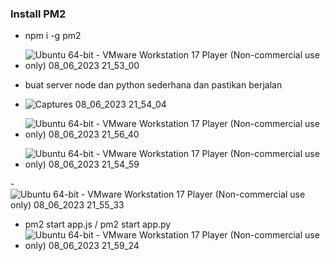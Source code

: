 ### Install PM2 
- npm i -g pm2
- ![Ubuntu 64-bit - VMware Workstation 17 Player (Non-commercial use only) 08_06_2023 21_53_00](https://github.com/galantixa/devops17-dumbways-galantixa/assets/92994294/a607c54c-cf59-419a-84e7-fbd79f89c501)

- buat server node dan python sederhana dan pastikan berjalan
- ![Captures 08_06_2023 21_54_04](https://github.com/galantixa/devops17-dumbways-galantixa/assets/92994294/0d8974ff-0a7a-49ef-a4ea-324d398e75a7)
- ![Ubuntu 64-bit - VMware Workstation 17 Player (Non-commercial use only) 08_06_2023 21_56_40](https://github.com/galantixa/devops17-dumbways-galantixa/assets/92994294/0bf9e967-5d58-415b-af8b-32c811105360)
- ![Ubuntu 64-bit - VMware Workstation 17 Player (Non-commercial use only) 08_06_2023 21_54_59](https://github.com/galantixa/devops17-dumbways-galantixa/assets/92994294/9f9b7bb8-9e8e-4d50-b30f-c25a759bf758)

-![Ubuntu 64-bit - VMware Workstation 17 Player (Non-commercial use only) 08_06_2023 21_55_33](https://github.com/galantixa/devops17-dumbways-galantixa/assets/92994294/bc2bc46f-57a8-45af-b371-0641b5133ccf)

- pm2 start app.js / pm2 start app.py
- ![Ubuntu 64-bit - VMware Workstation 17 Player (Non-commercial use only) 08_06_2023 21_59_24](https://github.com/galantixa/devops17-dumbways-galantixa/assets/92994294/58992795-ddf1-4c1c-9162-290232d152c9)
